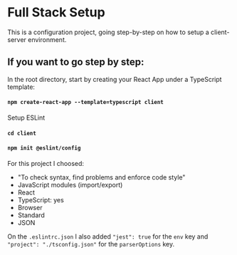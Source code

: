 # Full Stack Setup

This is a configuration project, going step-by-step on how to setup a client-server environment.

## If you want to go step by step:
In the root directory, start by creating your React App under a TypeScript template:
#### `npm create-react-app --template=typescript client`

Setup ESLint
#### `cd client`
#### `npm init @eslint/config`
For this project I choosed:
- "To check syntax, find problems and enforce code style"
- JavaScript modules (import/export)
- React
- TypeScript: yes
- Browser
- Standard
- JSON

On the `.eslintrc.json` I also added `"jest": true` for the `env` key and `"project": "./tsconfig.json"` for the `parserOptions` key.
